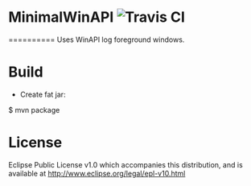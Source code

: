 # MinimalWinAPI ![Travis CI](https://travis-ci.org/Treehopper/MinimalWinAPI.png?branch=master "Build Status")
==========
Uses WinAPI log foreground windows.

Build
===================
* Create fat jar:

$ mvn package

License
===================
Eclipse Public License v1.0 which accompanies this distribution, and is available at  http://www.eclipse.org/legal/epl-v10.html
